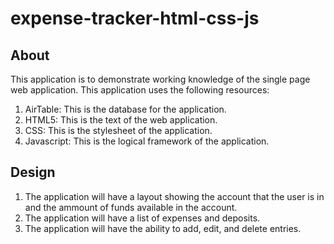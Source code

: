 # expense-tracker-html-css-js

## About 
This application is to demonstrate working knowledge of the single page web application. This application uses the following resources:
1. AirTable: This is the database for the application.
2. HTML5: This is the text of the web application.
3. CSS: This is the stylesheet of the application.
4. Javascript: This is the logical framework of the application.

## Design
1. The application will have a layout showing the account that the user is in and the ammount of funds available in the account.
2. The application will have a list of expenses and deposits.
3. The application will have the ability to add, edit, and delete entries.